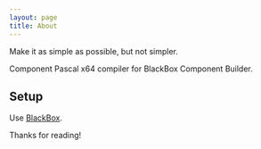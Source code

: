 ```yaml
---
layout: page
title: About
---
```


<p class="message">
  Make it as simple as possible, but not simpler.
</p>

Component Pascal x64 compiler for BlackBox Component Builder.


## Setup

Use [BlackBox](https://blackbox.oberon.org).


Thanks for reading!
